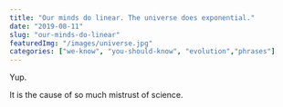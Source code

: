```yaml
---
title: "Our minds do linear. The universe does exponential."
date: "2019-08-11"
slug: "our-minds-do-linear"
featuredImg: "/images/universe.jpg"
categories: ["we-know", "you-should-know", "evolution","phrases"]
---
```


Yup. 

It is the cause of so much mistrust of science.


